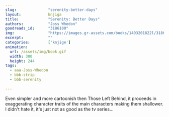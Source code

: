 ```yaml
---
slug:              "serenity-better-days"
layout:            knjiga
title:             "Serenity: Better Days"
authors:           "Joss Whedon"
goodreads_id:      "3186100"
img:               "https://images.gr-assets.com/books/1403201822l/3186100.jpg"
excerpt:           ""
categories:        ['knjige']
animation:
  url: /assets/img/book.gif
  width: 300
  height: 244
tags:
  - aaa-Joss-Whedon
  - bbb-strip
  - bbb-serenity
  
---
```


Even simpler and more cartoonish then Those Left Behind, it proceeds in exaggerating character traits of the main 
characters making them shallower. I didn't hate it, it's just not as good as the tv series...